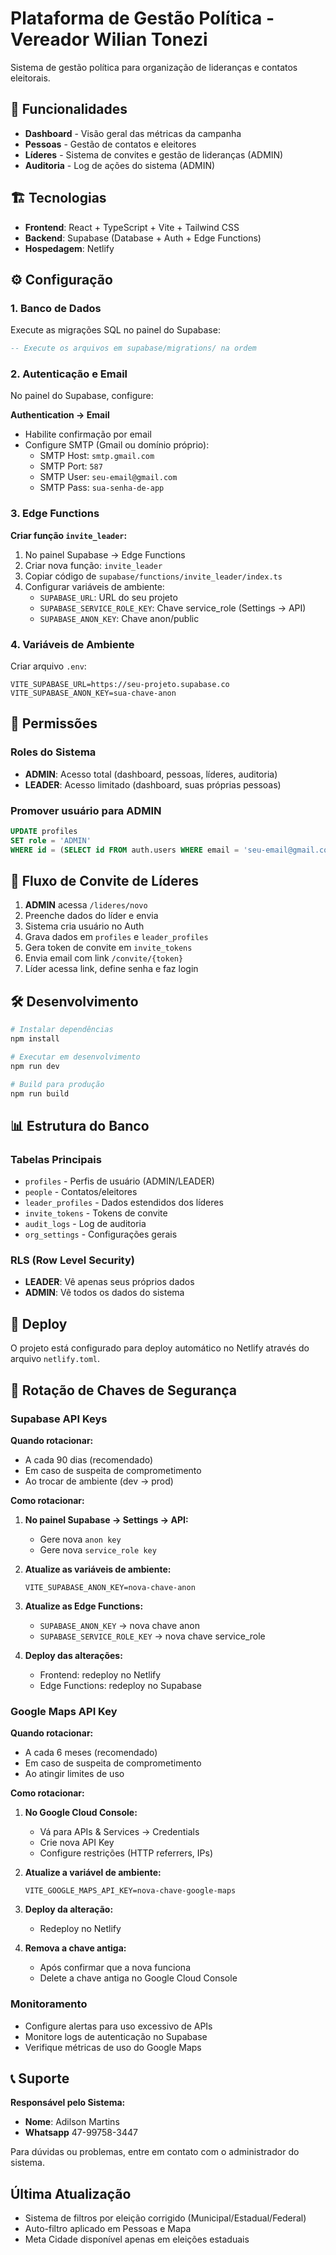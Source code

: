 # Plataforma de Gestão Política - Vereador Wilian Tonezi

Sistema de gestão política para organização de lideranças e contatos eleitorais.

## 🚀 Funcionalidades

- **Dashboard** - Visão geral das métricas da campanha
- **Pessoas** - Gestão de contatos e eleitores
- **Líderes** - Sistema de convites e gestão de lideranças (ADMIN)
- **Auditoria** - Log de ações do sistema (ADMIN)

## 🏗️ Tecnologias

- **Frontend**: React + TypeScript + Vite + Tailwind CSS
- **Backend**: Supabase (Database + Auth + Edge Functions)
- **Hospedagem**: Netlify

## ⚙️ Configuração

### 1. Banco de Dados

Execute as migrações SQL no painel do Supabase:

```sql
-- Execute os arquivos em supabase/migrations/ na ordem
```

### 2. Autenticação e Email

No painel do Supabase, configure:

**Authentication → Email**
- Habilite confirmação por email
- Configure SMTP (Gmail ou domínio próprio):
  - SMTP Host: `smtp.gmail.com`
  - SMTP Port: `587`
  - SMTP User: `seu-email@gmail.com`
  - SMTP Pass: `sua-senha-de-app`

### 3. Edge Functions

**Criar função `invite_leader`:**

1. No painel Supabase → Edge Functions
2. Criar nova função: `invite_leader`
3. Copiar código de `supabase/functions/invite_leader/index.ts`
4. Configurar variáveis de ambiente:
   - `SUPABASE_URL`: URL do seu projeto
   - `SUPABASE_SERVICE_ROLE_KEY`: Chave service_role (Settings → API)
   - `SUPABASE_ANON_KEY`: Chave anon/public

### 4. Variáveis de Ambiente

Criar arquivo `.env`:

```env
VITE_SUPABASE_URL=https://seu-projeto.supabase.co
VITE_SUPABASE_ANON_KEY=sua-chave-anon
```

## 🔐 Permissões

### Roles do Sistema

- **ADMIN**: Acesso total (dashboard, pessoas, líderes, auditoria)
- **LEADER**: Acesso limitado (dashboard, suas próprias pessoas)

### Promover usuário para ADMIN

```sql
UPDATE profiles 
SET role = 'ADMIN' 
WHERE id = (SELECT id FROM auth.users WHERE email = 'seu-email@gmail.com');
```

## 📧 Fluxo de Convite de Líderes

1. **ADMIN** acessa `/lideres/novo`
2. Preenche dados do líder e envia
3. Sistema cria usuário no Auth
4. Grava dados em `profiles` e `leader_profiles`
5. Gera token de convite em `invite_tokens`
6. Envia email com link `/convite/{token}`
7. Líder acessa link, define senha e faz login

## 🛠️ Desenvolvimento

```bash
# Instalar dependências
npm install

# Executar em desenvolvimento
npm run dev

# Build para produção
npm run build
```

## 📊 Estrutura do Banco

### Tabelas Principais

- `profiles` - Perfis de usuário (ADMIN/LEADER)
- `people` - Contatos/eleitores
- `leader_profiles` - Dados estendidos dos líderes
- `invite_tokens` - Tokens de convite
- `audit_logs` - Log de auditoria
- `org_settings` - Configurações gerais

### RLS (Row Level Security)

- **LEADER**: Vê apenas seus próprios dados
- **ADMIN**: Vê todos os dados do sistema

## 🚀 Deploy

O projeto está configurado para deploy automático no Netlify através do arquivo `netlify.toml`.

## 🔑 Rotação de Chaves de Segurança

### Supabase API Keys

**Quando rotacionar:**
- A cada 90 dias (recomendado)
- Em caso de suspeita de comprometimento
- Ao trocar de ambiente (dev → prod)

**Como rotacionar:**

1. **No painel Supabase → Settings → API:**
   - Gere nova `anon key`
   - Gere nova `service_role key`

2. **Atualize as variáveis de ambiente:**
   ```env
   VITE_SUPABASE_ANON_KEY=nova-chave-anon
   ```

3. **Atualize as Edge Functions:**
   - `SUPABASE_ANON_KEY` → nova chave anon
   - `SUPABASE_SERVICE_ROLE_KEY` → nova chave service_role

4. **Deploy das alterações:**
   - Frontend: redeploy no Netlify
   - Edge Functions: redeploy no Supabase

### Google Maps API Key

**Quando rotacionar:**
- A cada 6 meses (recomendado)
- Em caso de suspeita de comprometimento
- Ao atingir limites de uso

**Como rotacionar:**

1. **No Google Cloud Console:**
   - Vá para APIs & Services → Credentials
   - Crie nova API Key
   - Configure restrições (HTTP referrers, IPs)

2. **Atualize a variável de ambiente:**
   ```env
   VITE_GOOGLE_MAPS_API_KEY=nova-chave-google-maps
   ```

3. **Deploy da alteração:**
   - Redeploy no Netlify

4. **Remova a chave antiga:**
   - Após confirmar que a nova funciona
   - Delete a chave antiga no Google Cloud Console

### Monitoramento

- Configure alertas para uso excessivo de APIs
- Monitore logs de autenticação no Supabase
- Verifique métricas de uso do Google Maps

## 📞 Suporte

**Responsável pelo Sistema:**
- **Nome**: Adilson Martins
- **Whatsapp** 47-99758-3447

Para dúvidas ou problemas, entre em contato com o administrador do sistema.

## Última Atualização
- Sistema de filtros por eleição corrigido (Municipal/Estadual/Federal)
- Auto-filtro aplicado em Pessoas e Mapa
- Meta Cidade disponível apenas em eleições estaduais